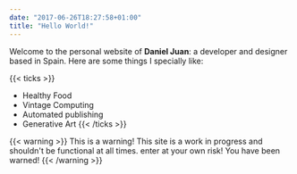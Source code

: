 ```yaml
---
date: "2017-06-26T18:27:58+01:00"
title: "Hello World!"
---
```


Welcome to the personal website of **Daniel Juan**: a developer and designer based in Spain. Here are some things I specially like:

{{< ticks >}}
* Healthy Food
* Vintage Computing
* Automated publishing
* Generative Art
{{< /ticks >}}

{{< warning >}}
This is a warning! 
This site is a work in progress and shouldn't be functional at all times. enter at your own risk! You have been warned!
{{< /warning >}}
